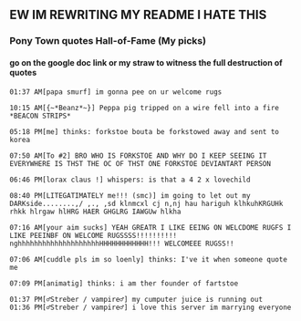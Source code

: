## EW IM REWRITING MY README I HATE THIS

### Pony Town quotes Hall-of-Fame (My picks)
#### go on the google doc link or my straw to witness the full destruction of quotes

```text
01:37 AM[papa smurf] im gonna pee on ur welcome rugs

10:15 AM[{~*Beanz*~}] Peppa pig tripped on a wire fell into a fire *BEACON STRIPS*

05:18 PM[me] thinks: forkstoe bouta be forkstowed away and sent to korea

07:50 AM[To #2] BRO WHO IS FORKSTOE AND WHY DO I KEEP SEEING IT EVERYWHERE IS THST THE OC OF THST ONE FORKSTOE DEVIANTART PERSON

06:46 PM[lorax claus !] whispers: is that a 4 2 x lovechild

08:40 PM[LITEGATIMATELY me!!! (smc)] im going to let out my DARKside........,/ ,., ,sd klnmcxl cj n,nj hau hariguh klhkuhKRGUHk rhkk hlrgaw hlHRG HAER GHGLRG IAWGUw hlkha

07:16 AM[your aim sucks] YEAH GREATR I LIKE EEING ON WELCDOME RUGFS I LIKE PEEINBF ON WELCOME RUGSSSS!!!!!!!!!! nghhhhhhhhhhhhhhhhhhhhHHHHHHHHHHHH!!! WELCOMEEE RUGSS!!

07:06 AM[cuddle pls im so loenly] thinks: I've it when someone quote me

07:09 PM[animatig] thinks: i am ther founder of fartstoe

01:37 PM[♂Streber / vampire♂] my cumputer juice is running out
01:36 PM[♂Streber / vampire♂] i love this server im marrying everyone
```
